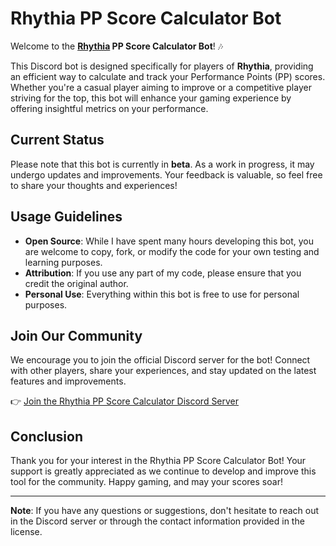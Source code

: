 # Rhythia PP Score Calculator Bot

Welcome to the **[Rhythia](https://github.com/David20122/sound-space-plus) PP Score Calculator Bot**! 🎶

This Discord bot is designed specifically for players of **Rhythia**, providing an efficient way to calculate and track your Performance Points (PP) scores. Whether you're a casual player aiming to improve or a competitive player striving for the top, this bot will enhance your gaming experience by offering insightful metrics on your performance.

## Current Status

Please note that this bot is currently in **beta**. As a work in progress, it may undergo updates and improvements. Your feedback is valuable, so feel free to share your thoughts and experiences!

## Usage Guidelines

- **Open Source**: While I have spent many hours developing this bot, you are welcome to copy, fork, or modify the code for your own testing and learning purposes.
- **Attribution**: If you use any part of my code, please ensure that you credit the original author.
- **Personal Use**: Everything within this bot is free to use for personal purposes.

## Join Our Community

We encourage you to join the official Discord server for the bot! Connect with other players, share your experiences, and stay updated on the latest features and improvements.

👉 [Join the Rhythia PP Score Calculator Discord Server](https://discord.gg/2cr74MwHZe)

## Conclusion

Thank you for your interest in the Rhythia PP Score Calculator Bot! Your support is greatly appreciated as we continue to develop and improve this tool for the community. Happy gaming, and may your scores soar!

---

**Note**: If you have any questions or suggestions, don't hesitate to reach out in the Discord server or through the contact information provided in the license.

